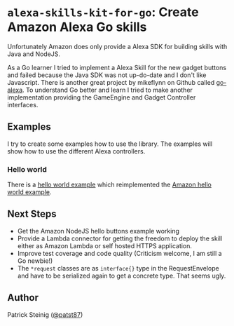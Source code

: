 # `alexa-skills-kit-for-go`: Create Amazon Alexa Go skills 

Unfortunately Amazon does only provide a Alexa SDK for building skills with Java and NodeJS. 

As a Go learner I tried to implement a Alexa Skill for the new gadget buttons and failed because the Java SDK was not up-do-date and I don't like Javascript.
There is another great project by mikeflynn on Github called [go-alexa](https://github.com/mikeflynn/go-alexa). To understand Go better and learn I tried to make another implementation providing the GameEngine and Gadget Controller interfaces.

## Examples

I try to create some examples how to use the library. The examples will show how to use the different Alexa controllers.

### Hello world

There is a [hello world example](example/helloworld) which reimplemented the [Amazon hello world example](https://github.com/alexa/alexa-skills-kit-sdk-for-java/tree/2.0.x/samples).


## Next Steps

- Get the Amazon NodeJS hello buttons example working
- Provide a Lambda connector for getting the freedom to deploy the skill either as Amazon Lambda or self hosted HTTPS application.
- Improve test coverage and code quality (Criticism welcome, I am still a Go newbie!)
- The `*request` classes are as `interface{}` type in the RequestEnvelope and have to be serialized again to get a concrete type. That seems ugly.

## Author

Patrick Steinig ([@patst87](http://twitter.com/patst87))